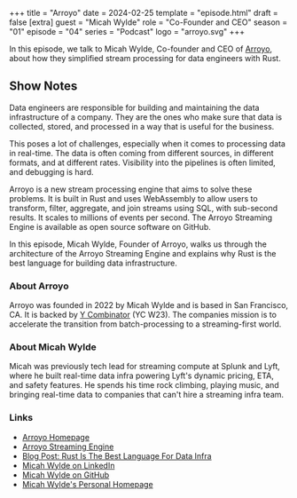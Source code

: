+++
title = "Arroyo"
date = 2024-02-25
template = "episode.html"
draft = false
[extra]
guest = "Micah Wylde"
role = "Co-Founder and CEO"
season = "01"
episode = "04"
series = "Podcast"
logo = "arroyo.svg"
+++

In this episode, we talk to Micah Wylde, Co-founder and CEO of 
[Arroyo](https://www.arroyo.dev/), about how they simplified stream processing
for data engineers with Rust.

<!-- more -->

## Show Notes

Data engineers are responsible for building and maintaining the data
infrastructure of a company. They are the ones who make sure that data is
collected, stored, and processed in a way that is useful for the business.

This poses a lot of challenges, especially when it comes to processing data
in real-time. The data is often coming from different sources, in different
formats, and at different rates. Visibility into the pipelines is often
limited, and debugging is hard.

Arroyo is a new stream processing engine that aims to solve these problems. It
is built in Rust and uses WebAssembly to allow users to transform, filter,
aggregate, and join streams using SQL, with sub-second results. It scales to
millions of events per second.
The Arroyo Streaming Engine is available as open source software on GitHub.

In this episode, Micah Wylde, Founder of Arroyo, walks us through the
architecture of the Arroyo Streaming Engine and explains why Rust is the
best language for building data infrastructure.

### About Arroyo

Arroyo was founded in 2022 by Micah Wylde and is based in San Francisco, CA.
It is backed by [Y Combinator](https://www.ycombinator.com/) (YC W23).
The companies mission is to accelerate the transition from batch-processing to
a streaming-first world.

### About Micah Wylde

Micah was previously tech lead for streaming compute at Splunk and Lyft, where
he built real-time data infra powering Lyft's dynamic pricing, ETA, and safety
features. He spends his time rock climbing, playing music, and bringing
real-time data to companies that can't hire a streaming infra team.

### Links

- [Arroyo Homepage](https://www.arroyo.dev/)
- [Arroyo Streaming Engine](https://github.com/ArroyoSystems/arroyo)
- [Blog Post: Rust Is The Best Language For Data Infra](https://www.arroyo.dev/blog/rust-for-data-infra)
- [Micah Wylde on LinkedIn](https://www.linkedin.com/in/wylde/)
- [Micah Wylde on GitHub](https://github.com/mwylde)
- [Micah Wylde's Personal Homepage](https://www.micahw.com/)
